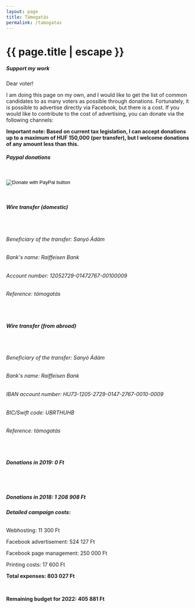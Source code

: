 ```yaml
---
layout: page
title: Támogatás
permalink: /tamogatas
---
```


<h1 class="page-title">{{ page.title | escape }}</h1>
    
<div class="section">
    <div class="row">
          <div class="col s12">
		  
<h5>Support my work</h5>

<p>Dear voter!</p>
<p>I am doing this page on my own, and I would like to get the list of common candidates to as many voters as possible through donations. Fortunately, it is possible to advertise directly via Facebook, but there is a cost. If you would like to contribute to the cost of advertising, you can donate via the following channels:</p>

<p><strong>Important note: Based on current tax legislation, I can accept donations up to a maximum of HUF 150,000 (per transfer), but I welcome donations of any amount less than this.</strong></p>


<h6><strong>Paypal donations</strong></h6>
<br/>
<form action="https://www.paypal.com/cgi-bin/webscr" method="post" target="_top">
<input type="hidden" name="cmd" value="_s-xclick" />
<input type="hidden" name="hosted_button_id" value="75WFGVY5GEAS8" />
<input type="image" src="https://www.paypalobjects.com/en_US/i/btn/btn_donateCC_LG.gif" border="0" name="submit" title="PayPal - The safer, easier way to pay online!" alt="Donate with PayPal button" />
<img alt="" border="0" src="https://www.paypal.com/en_HU/i/scr/pixel.gif" width="1" height="1" />
</form>
<br/>
<h6><strong>Wire transfer (domestic)</strong></h6>
<br/>
<h6>Beneficiary of the transfer: Sanyó Ádám</h6>
<h6>Bank's name: Raiffeisen Bank</h6>
<h6>Account number: 12052729-01472767-00100009</h6>
<h6>Reference: támogatás</h6>
<br/>
<h6><strong>Wire transfer (from abroad)</strong></h6>
<br/>
<h6>Beneficiary of the transfer: Sanyó Ádám</h6>
<h6>Bank's name: Raiffeisen Bank</h6>
<h6>IBAN account number: HU73-1205-2729-0147-2767-0010-0009</h6>
<h6>BIC/Swift code: UBRTHUHB</h6>
<h6>Reference: támogatás</h6>
<br/>
<h5>Donations in 2019: 0 Ft</h5>
<br/>
<br/>
<h5>Donations in 2018: 1 208 908 Ft</h5>
<p></p>
<h6><strong>Detailed campaign costs:</strong></h6>

		  

<p>Webhosting: 11 300 Ft</p>
<p>Facebook advertisement: 524 127 Ft</p>
<p>Facebook page management: 250 000 Ft</p>
<p>Printing costs: 17 600 Ft</p>
<p><strong>Total expenses: 803 027 Ft</strong></p> 
<br/>
<p><strong>Remaining budget for 2022: 405 881 Ft</strong></p>

    